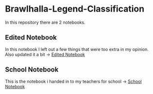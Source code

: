 # Brawlhalla-Legend-Classification
In this repository there are 2 notebooks.

## Edited Notebook
In this notebook I left out a few things that were too extra in my opinion. Also updated it a bit -> [Edited Notebook]()

## School Notebook
This is the notebook i handed in to my teachers for school -> [School Notebook]()
